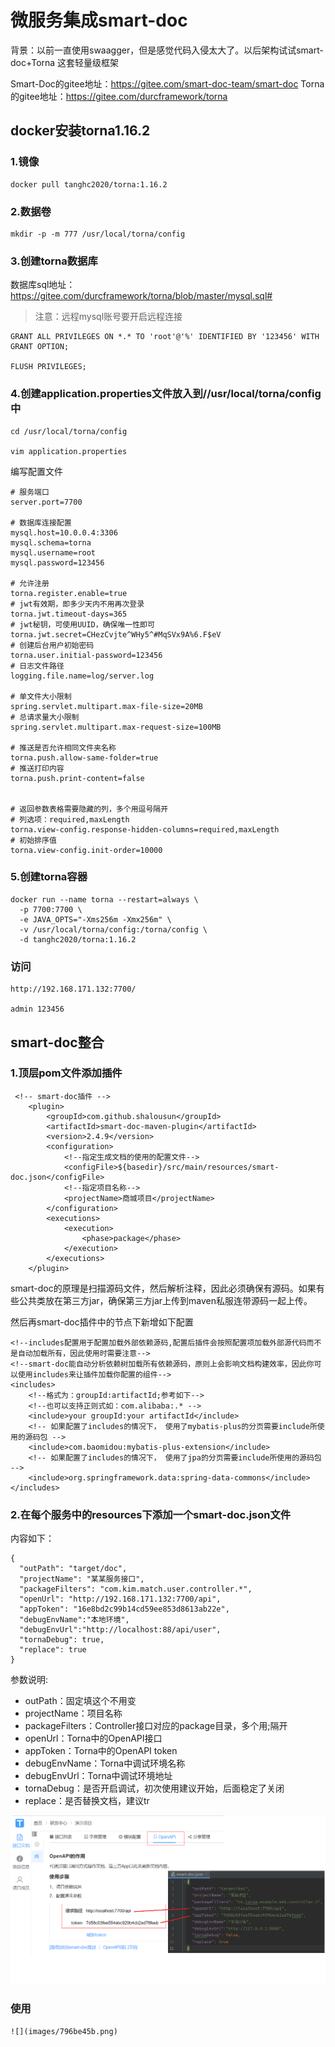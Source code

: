 # 微服务集成smart-doc
背景：以前一直使用swaagger，但是感觉代码入侵太大了。以后架构试试smart-doc+Torna 这套轻量级框架

Smart-Doc的gitee地址：https://gitee.com/smart-doc-team/smart-doc
Torna的gitee地址：https://gitee.com/durcframework/torna

## docker安装torna1.16.2

### 1.镜像
    docker pull tanghc2020/torna:1.16.2
### 2.数据卷
    mkdir -p -m 777 /usr/local/torna/config    
    
### 3.创建torna数据库
数据库sql地址：https://gitee.com/durcframework/torna/blob/master/mysql.sql#

> 注意：远程mysql账号要开启远程连接
    
    GRANT ALL PRIVILEGES ON *.* TO 'root'@'%' IDENTIFIED BY '123456' WITH GRANT OPTION;
    
    FLUSH PRIVILEGES;
    
### 4.创建application.properties文件放入到//usr/local/torna/config中

    cd /usr/local/torna/config
    
    vim application.properties
    
    
编写配置文件
    
    # 服务端口
    server.port=7700
     
    # 数据库连接配置
    mysql.host=10.0.0.4:3306
    mysql.schema=torna
    mysql.username=root
    mysql.password=123456
     
    # 允许注册
    torna.register.enable=true
    # jwt有效期，即多少天内不用再次登录
    torna.jwt.timeout-days=365
    # jwt秘钥，可使用UUID，确保唯一性即可
    torna.jwt.secret=CHezCvjte^WHy5^#MqSVx9A%6.F$eV
    # 创建后台用户初始密码
    torna.user.initial-password=123456
    # 日志文件路径
    logging.file.name=log/server.log
     
    # 单文件大小限制
    spring.servlet.multipart.max-file-size=20MB
    # 总请求量大小限制
    spring.servlet.multipart.max-request-size=100MB
     
    # 推送是否允许相同文件夹名称
    torna.push.allow-same-folder=true
    # 推送打印内容
    torna.push.print-content=false
     
     
    # 返回参数表格需要隐藏的列，多个用逗号隔开
    # 列选项：required,maxLength
    torna.view-config.response-hidden-columns=required,maxLength
    # 初始排序值
    torna.view-config.init-order=10000 
    
### 5.创建torna容器

    docker run --name torna --restart=always \
      -p 7700:7700 \
      -e JAVA_OPTS="-Xms256m -Xmx256m" \
      -v /usr/local/torna/config:/torna/config \
      -d tanghc2020/torna:1.16.2
      

### 访问
    
    http://192.168.171.132:7700/
    
    admin 123456
 

## smart-doc整合
### 1.顶层pom文件添加插件
    
     <!-- smart-doc插件 -->
        <plugin>
            <groupId>com.github.shalousun</groupId>
            <artifactId>smart-doc-maven-plugin</artifactId>
            <version>2.4.9</version>
            <configuration>
                <!--指定生成文档的使用的配置文件-->
                <configFile>${basedir}/src/main/resources/smart-doc.json</configFile>
                <!--指定项目名称-->
                <projectName>商城项目</projectName>
            </configuration>
            <executions>
                <execution>
                    <phase>package</phase>
                </execution>
            </executions>
        </plugin>
        
        
smart-doc的原理是扫描源码文件，然后解析注释，因此必须确保有源码。如果有些公共类放在第三方jar，确保第三方jar上传到maven私服连带源码一起上传。  

然后再smart-doc插件中的<configuration>节点下新增如下配置  

    
    <!--includes配置用于配置加载外部依赖源码,配置后插件会按照配置项加载外部源代码而不是自动加载所有，因此使用时需要注意-->
    <!--smart-doc能自动分析依赖树加载所有依赖源码，原则上会影响文档构建效率，因此你可以使用includes来让插件加载你配置的组件-->
    <includes>
        <!--格式为：groupId:artifactId;参考如下-->
        <!--也可以支持正则式如：com.alibaba:.* -->
        <include>your groupId:your artifactId</include>
        <!-- 如果配置了includes的情况下， 使用了mybatis-plus的分页需要include所使用的源码包 -->
        <include>com.baomidou:mybatis-plus-extension</include>
        <!-- 如果配置了includes的情况下， 使用了jpa的分页需要include所使用的源码包 -->
        <include>org.springframework.data:spring-data-commons</include>
    </includes>
    

### 2.在每个服务中的resources下添加一个smart-doc.json文件
内容如下：

    {
      "outPath": "target/doc",
      "projectName": "某某服务接口",
      "packageFilters": "com.kim.match.user.controller.*",
      "openUrl": "http://192.168.171.132:7700/api",
      "appToken": "16e8bd2c99b14cd59ee853d8613ab22e",
      "debugEnvName":"本地环境",
      "debugEnvUrl":"http://localhost:88/api/user",
      "tornaDebug": true,
      "replace": true
    }
    
    
参数说明:

- outPath：固定填这个不用变
- projectName：项目名称
- packageFilters：Controller接口对应的package目录，多个用;隔开
- openUrl：Torna中的OpenAPI接口
- appToken：Torna中的OpenAPI token
- debugEnvName：Torna中调试环境名称
- debugEnvUrl：Torna中调试环境地址
- tornaDebug：是否开启调试，初次使用建议开始，后面稳定了关闭
- replace：是否替换文档，建议tr

![](images/08616307.png)


### 使用
    
    ![](images/796be45b.png)